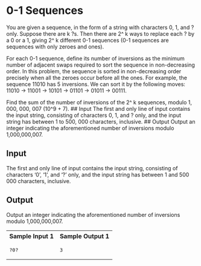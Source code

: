 



# 0-1 Sequences



You are given a sequence, in the form of a string with characters 0, 1, and ? only. Suppose there are k ?s. Then there are 2^ k ways to replace each ? by a 0 or a 1, giving 2^ k different 0-1 sequences (0-1 sequences are sequences with only zeroes and ones). 

For each 0-1 sequence, define its number of inversions as the minimum number of adjacent swaps required to sort the sequence in non-decreasing order. In this problem, the sequence is sorted in non-decreasing order precisely when all the zeroes occur before all the ones. For example, the sequence 11010 has 5 inversions. We can sort it by the following moves: 11010 ->  11001 ->  10101 ->  01101 ->  01011 ->  00111. 

Find the sum of the number of inversions of the 2^ k sequences, modulo 1, 000, 000, 007 (10^9 + 7). ## Input The first and only line of input contains the input string, consisting of characters 0, 1, and ? only, and the input string has between 1 to 500, 000 characters, inclusive. ## Output Output an integer indicating the aforementioned number of inversions modulo 1,000,000,007.


## Input

The first and only line of input contains the input string, consisting of characters ‘0’, ‘1’, and ‘?’ only, and the input string has between 1 and 500 000 characters, inclusive.

## Output

Output an integer indicating the aforementioned number of inversions modulo 1,000,000,007.


<table class="sample" summary="sample data">

<tbody>

<tr>

<th>Sample Input 1</th>

<th>Sample Output 1</th>

</tr>

<tr>

<td>

<pre>?0?
</pre>

</td>

<td>

<pre>3
</pre>

</td>

</tr>

</tbody>

</table>



